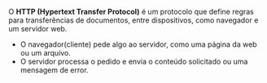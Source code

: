 O **HTTP (Hypertext Transfer Protocol)** é um protocolo que define regras para transferências de documentos, entre dispositivos, como navegador e um servidor web. 
- O navegador(cliente) pede algo ao servidor, como uma página da web ou um arquivo.
- O servidor processa o pedido e envia o conteúdo solicitado ou uma mensagem de error.